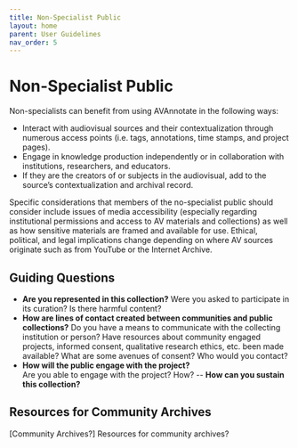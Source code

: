 ```yaml
---
title: Non-Specialist Public
layout: home
parent: User Guidelines
nav_order: 5
---
```

# Non-Specialist Public
Non-specialists can benefit from using AVAnnotate in the following ways:
- Interact with audiovisual sources and their contextualization through numerous access points (i.e. tags, annotations, time stamps, and project pages).
- Engage in knowledge production independently or in collaboration with institutions, researchers, and educators.
- If they are the creators of or subjects in the audiovisual, add to the source’s contextualization and archival record.

Specific considerations that members of the no-specialist public should consider  include issues of media accessibility (especially regarding institutional permissions and access to AV materials and collections) as well as how sensitive materials are framed and available for use. Ethical, political, and legal implications change depending on where AV sources originate such as from YouTube or the Internet Archive.  

## Guiding Questions
- **Are you represented in this collection?** 
Were you asked to participate in its curation? Is there harmful content? 
- **How are lines of contact created between communities and public collections?**
Do you have a means to communicate with the collecting institution or person? Have resources about community engaged projects, informed consent, qualitative research ethics, etc. been made available? What are some avenues of consent? Who would you contact? 
- **How will the public engage with the project?**  
Are you able to engage with the project? How?
-- **How can you sustain this collection?**

 ## Resources for Community Archives
[Community Archives?]
Resources for community archives? 
